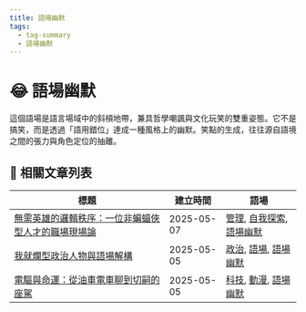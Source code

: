 ```yaml
---
title: 語場幽默
tags:
  - tag-summary
  - 語場幽默
---
```


# 😂 語場幽默

這個語場是語言場域中的斜槓地帶，兼具哲學嘲諷與文化玩笑的雙重姿態。它不是搞笑，而是透過「語用錯位」達成一種風格上的幽默。笑點的生成，往往源自語境之間的張力與角色定位的抽離。

## 📑 相關文章列表

| 標題 | 建立時間 | 語場 |
|------|------------|--------|
| [無需英雄的邏輯秩序：一位非蝙蝠俠型人才的職場現場論](/conversation/無需英雄的邏輯秩序：一位非蝙蝠俠型人才的職場現場論.md) | 2025-05-07 | [管理](/tags/管理.md), [自我探索](/tags/自我探索.md), [語場幽默](/tags/語場幽默.md) |
| [我就爛型政治人物與語場解構](/conversation/我就爛型政治人物與語場解構.md) | 2025-05-05 | [政治](/tags/政治.md), [語場](/tags/語場.md), [語場幽默](/tags/語場幽默.md) |
| [電驅與命運：從油車電車聊到切嗣的座駕](/conversation/電驅與命運：從油車電車聊到切嗣的座駕.md) | 2025-05-05 | [科技](/tags/科技.md), [動漫](/tags/動漫.md), [語場幽默](/tags/語場幽默.md) |